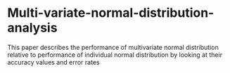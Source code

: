 # Multi-variate-normal-distribution-analysis


This paper describes the performance of multivariate normal distribution relative to performance of individual normal distribution by looking at their accuracy values and error rates
